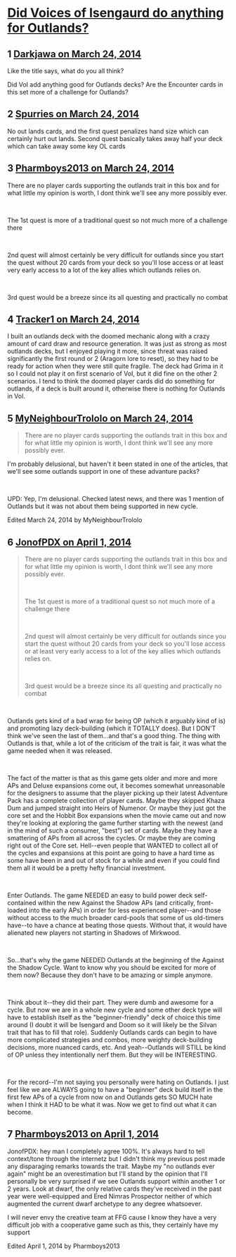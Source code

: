 # [Did Voices of Isengaurd do anything for Outlands?](https://community.fantasyflightgames.com/topic/102138-did-voices-of-isengaurd-do-anything-for-outlands/)

## 1 [Darkjawa on March 24, 2014](https://community.fantasyflightgames.com/topic/102138-did-voices-of-isengaurd-do-anything-for-outlands/?do=findComment&comment=1023856)

Like the title says, what do you all think?

Did VoI add anything good for Outlands decks? Are the Encounter cards in this set more of a challenge for Outlands?

## 2 [Spurries on March 24, 2014](https://community.fantasyflightgames.com/topic/102138-did-voices-of-isengaurd-do-anything-for-outlands/?do=findComment&comment=1023860)

No out lands cards, and the first quest penalizes hand size which can certainly hurt out lands. Second quest basically takes away half your deck which can take away some key OL cards

## 3 [Pharmboys2013 on March 24, 2014](https://community.fantasyflightgames.com/topic/102138-did-voices-of-isengaurd-do-anything-for-outlands/?do=findComment&comment=1023899)

There are no player cards supporting the outlands trait in this box and for what little my opinion is worth, I dont think we'll see any more possibly ever.

 

The 1st quest is more of a traditional quest so not much more of a challenge there

 

2nd quest will almost certainly be very difficult for outlands since you start the quest without 20 cards from your deck so you'll lose access or at least very early access to a lot of the key allies which outlands relies on.

 

3rd quest would be a breeze since its all questing and practically no combat

## 4 [Tracker1 on March 24, 2014](https://community.fantasyflightgames.com/topic/102138-did-voices-of-isengaurd-do-anything-for-outlands/?do=findComment&comment=1024023)

I built an outlands deck with the doomed mechanic along with a crazy amount of card draw and resource generation. It was just as strong as most outlands decks, but I enjoyed playing it more, since threat was raised significantly the first round or 2 (Aragorn lore to reset), so they had to be ready for action when they were still quite fragile. The deck had Grima in it so I could not play it on first scenario of VoI, but it did fine on the other 2 scenarios. I tend to think the doomed player cards did do something for outlands, if a deck is built around it, otherwise there is nothing for Outlands in VoI.

## 5 [MyNeighbourTrololo on March 24, 2014](https://community.fantasyflightgames.com/topic/102138-did-voices-of-isengaurd-do-anything-for-outlands/?do=findComment&comment=1024158)

> There are no player cards supporting the outlands trait in this box and for what little my opinion is worth, I dont think we'll see any more possibly ever.

I'm probably delusional, but haven't it been stated in one of the articles, that we'll see some outlands support in one of these advanture packs?

 

UPD: Yep, I'm delusional. Checked latest news, and there was 1 mention of Outlands but it was not about them being supported in new cycle.

Edited March 24, 2014 by MyNeighbourTrololo

## 6 [JonofPDX on April 1, 2014](https://community.fantasyflightgames.com/topic/102138-did-voices-of-isengaurd-do-anything-for-outlands/?do=findComment&comment=1034769)

> There are no player cards supporting the outlands trait in this box and for what little my opinion is worth, I dont think we'll see any more possibly ever.
> 
>  
> 
> The 1st quest is more of a traditional quest so not much more of a challenge there
> 
>  
> 
> 2nd quest will almost certainly be very difficult for outlands since you start the quest without 20 cards from your deck so you'll lose access or at least very early access to a lot of the key allies which outlands relies on.
> 
>  
> 
> 3rd quest would be a breeze since its all questing and practically no combat

 

Outlands gets kind of a bad wrap for being OP (which it arguably kind of is) and promoting lazy deck-building (which it TOTALLY does). But I DON'T think we've seen the last of them...and that's a good thing. The thing with Outlands is that, while a lot of the criticism of the trait is fair, it was what the game needed when it was released.

 

The fact of the matter is that as this game gets older and more and more APs and Deluxe expansions come out, it becomes somewhat unreasonable for the designers to assume that the player picking up their latest Adventure Pack has a complete collection of player cards. Maybe they skipped Khaza Dum and jumped straight into Heirs of Numenor. Or maybe they just got the core set and the Hobbit Box expansions when the movie came out and now they're looking at exploring the game further starting with the newest (and in the mind of such a consumer, "best") set of cards. Maybe they have a smattering of APs from all across the cycles. Or maybe they are coming right out of the Core set. Hell--even people that WANTED to collect all of the cycles and expansions at this point are going to have a hard time as some have been in and out of stock for a while and even if you could find them all it would be a pretty hefty financial investment. 

 

Enter Outlands. The game NEEDED an easy to build power deck self-contained within the new Against the Shadow APs (and critically, front-loaded into the early APs) in order for less experienced player--and those without access to the much broader card-pools that some of us old-timers have--to have a chance at beating those quests. Without that, it would have alienated new players not starting in Shadows of Mirkwood. 

 

So...that's why the game NEEDED Outlands at the beginning of the Against the Shadow Cycle. Want to know why you should be excited for more of them now? Because they don't have to be amazing or simple anymore. 

 

Think about it--they did their part. They were dumb and awesome for a cycle. But now we are in a whole new cycle and some other deck type will have to establish itself as the "beginner-friendly" deck of choice this time around (I doubt it will be Isengard and Doom so it will likely be the Silvan trait that has to fill that role). Suddenly Outlands cards can begin to have more complicated strategies and combos, more weighty deck-building decisions, more nuanced cards, etc. And yeah--Outlands will STILL be kind of OP unless they intentionally nerf them. But they will be INTERESTING. 

 

For the record--I'm not saying you personally were hating on Outlands. I just feel like we are ALWAYS going to have a "beginner" deck build itself in the first few APs of a cycle from now on and Outlands gets SO MUCH hate when I think it HAD to be what it was. Now we get to find out what it can become. 

## 7 [Pharmboys2013 on April 1, 2014](https://community.fantasyflightgames.com/topic/102138-did-voices-of-isengaurd-do-anything-for-outlands/?do=findComment&comment=1035075)

JonofPDX: hey man I completely agree 100%. It's always hard to tell context/tone through the internetz but I didn't think my previous post made any disparaging remarks towards the trait. Maybe my "no outlands ever again" might be an overestimation but I'll stand by the opinion that I'll personally be very surprised if we see Outlands support within another 1 or 2 years. Look at dwarf, the only relative cards they've received in the past year were well-equipped and Ered Nimras Prospector neither of which augmented the current dwarf archetype to any degree whatsoever.

I will never envy the creative team at FFG cause I know they have a very difficult job with a cooperative game such as this, they certainly have my support

Edited April 1, 2014 by Pharmboys2013

